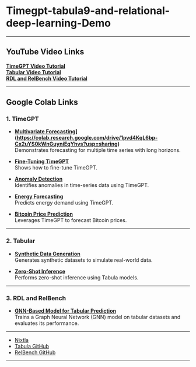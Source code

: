 # Timegpt-tabula9-and-relational-deep-learning-Demo

---

## YouTube Video Links

**[TimeGPT Video Tutorial](https://youtu.be/timegpt-video-link)**  
**[Tabular Video Tutorial](https://youtu.be/tabular-video-link)**  
**[RDL and RelBench Video Tutorial](https://youtu.be/rdl-relbench-video-link)**  

---

## Google Colab Links

### 1. **TimeGPT**

- **[Multivariate Forecasting]([https://drive.google.com/drive/folders/18LbawXw4qTubs8Mfjxh7Q1Opd0qFHLOP?usp=sharing)](https://colab.research.google.com/drive/1pvd4KqL6bp-Cx2uYS0kWnGuyniEqYhvs?usp=sharing)**  
  Demonstrates forecasting for multiple time series with long horizons.  

- **[Fine-Tuning TimeGPT]([https://drive.google.com/drive/folders/18LbawXw4qTubs8Mfjxh7Q1Opd0qFHLOP?usp=sharing](https://colab.research.google.com/drive/1O9I1CDm9Y28fb3fzQ7TueBkRaXvpIN79?usp=sharing))**  
  Shows how to fine-tune TimeGPT.  

- **[Anomaly Detection]([https://drive.google.com/drive/folders/18LbawXw4qTubs8Mfjxh7Q1Opd0qFHLOP?usp=sharing](https://colab.research.google.com/drive/1sm3oaIR5giiOO4ERlpR0yrwd7Fr6uMHy?usp=sharing))**  
  Identifies anomalies in time-series data using TimeGPT.  

- **[Energy Forecasting]([https://drive.google.com/drive/folders/18LbawXw4qTubs8Mfjxh7Q1Opd0qFHLOP?usp=sharing](https://colab.research.google.com/drive/18r2SKRiyFsnMaSmRhwlpEpE4-mCam47W?usp=sharing))**  
  Predicts energy demand using TimeGPT.  

- **[Bitcoin Price Prediction](https://colab.research.google.com/drive/1PwIvrYJ9O_NH5xauxXMpIBDiaZdwCJ12?usp=sharing)**  
  Leverages TimeGPT to forecast Bitcoin prices.

---

### 2. **Tabular**

- **[Synthetic Data Generation](https://drive.google.com/drive/folders/187HOj2oFEZMxMXNzvnoieoFJKcNcsF_x?usp=sharing)**  
  Generates synthetic datasets to simulate real-world data.

- **[Zero-Shot Inference](https://drive.google.com/drive/folders/187HOj2oFEZMxMXNzvnoieoFJKcNcsF_x?usp=sharing)**  
  Performs zero-shot inference using Tabula models.

---

### 3. **RDL and RelBench**

- **[GNN-Based Model for Tabular Prediction](https://drive.google.com/drive/folders/1iJ5bDU_8ihDQiwaRzZOiwBtWIezPZdZT?usp=sharing)**  
  Trains a Graph Neural Network (GNN) model on tabular datasets and evaluates its performance.

---

- [Nixtla](https://nixtla.github.io/)  
- [Tabula GitHub](https://github.com/zhao-zilong/Tabula)  
- [RelBench GitHub](https://github.com/snap-stanford/relbench)

---
